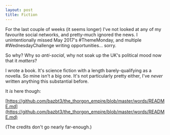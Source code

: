 ```yaml
---
layout: post
title: Fiction
---
```


For the last couple of weeks (it seems longer) I've not looked at any of my favourite social networks, and pretty-much ignored the news.  I unintentionally missed May 2017's \#ThemeMonday, and multiple \#WednesdayChallenge writing opportunities… sorry.

So why?  Why so *anti-social*, why not soak up the UK's political mood now that it *matters*?

I wrote a book.  It's science fiction with a length barely-qualifying as a novella.  So mine isn't a big one.  It's not particularly pretty either, I've *never* written anything this substantial before. 

It *is* here though:

[https://github.com/bazbt3/the_thorgon_empire/blob/master/words/README.md](https://github.com/bazbt3/the_thorgon_empire/blob/master/words/README.md)

(The credits don't go nearly far-enough.)
